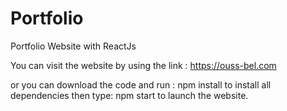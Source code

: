 # Portfolio
 Portfolio Website with ReactJs

You can visit the website by using the link : https://ouss-bel.com

or you can download the code and run : npm install to install all dependencies then type: npm start to launch the website.
